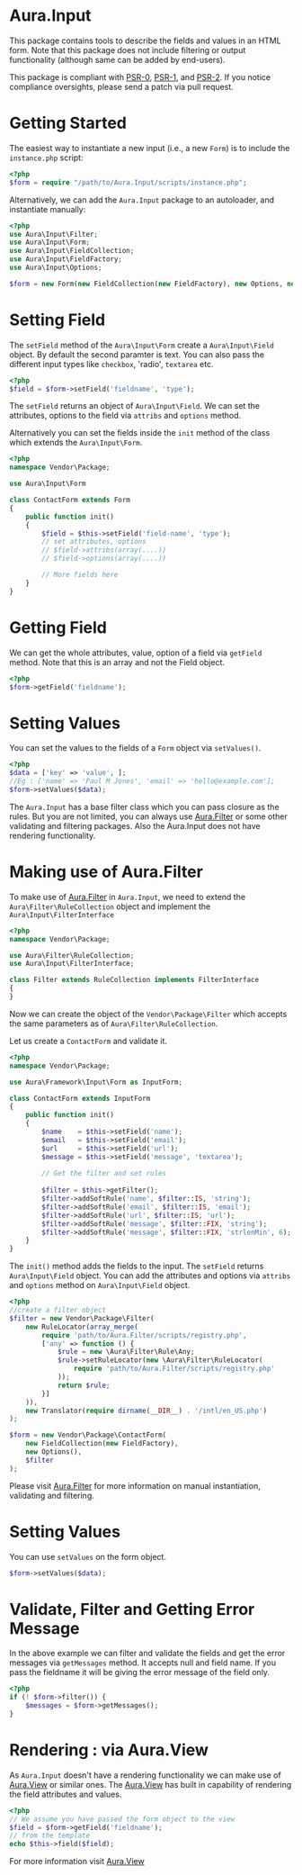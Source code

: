 Aura.Input
==========

This package contains tools to describe the fields and values in an HTML form.
Note that this package does not include filtering or output functionality
(although same can be added by end-users).

This package is compliant with [PSR-0][], [PSR-1][], and [PSR-2][]. If you
notice compliance oversights, please send a patch via pull request.

[PSR-0]: https://github.com/php-fig/fig-standards/blob/master/accepted/PSR-0.md
[PSR-1]: https://github.com/php-fig/fig-standards/blob/master/accepted/PSR-1-basic-coding-standard.md
[PSR-2]: https://github.com/php-fig/fig-standards/blob/master/accepted/PSR-2-coding-style-guide.md

Getting Started
===============

The easiest way to instantiate a new input (i.e., a new `Form`) 
is to include the `instance.php` script:

```php
<?php
$form = require "/path/to/Aura.Input/scripts/instance.php";
```

Alternatively, we can add the `Aura.Input` package to an autoloader, and
instantiate manually:

```php
<?php
use Aura\Input\Filter;
use Aura\Input\Form;
use Aura\Input\FieldCollection;
use Aura\Input\FieldFactory;
use Aura\Input\Options;

$form = new Form(new FieldCollection(new FieldFactory), new Options, new Filter);
```

Setting Field
=============

The `setField` method of the `Aura\Input\Form` create a `Aura\Input\Field`
object. By default the second paramter is text. You can also pass the different
input types like `checkbox`, 'radio', `textarea` etc.

```php
<?php
$field = $form->setField('fieldname', 'type');
```

The `setField` returns an object of `Aura\Input\Field`. We can set the 
attributes, options to the field via `attribs` and `options` method.

Alternatively you can set the fields inside the `init` method of the 
class which extends the `Aura\Input\Form`.

```php
<?php
namespace Vendor\Package;

use Aura\Input\Form

class ContactForm extends Form
{
    public function init()
    {
        $field = $this->setField('field-name', 'type');
        // set attributes, options
        // $field->attribs(array(....))
        // $field->options(array(....))

        // More fields here
    }
}
```

Getting Field
=============

We can get the whole attributes, value, option of a field via `getField`
method. Note that this is an array and not the Field object.

```php
<?php
$form->getField('fieldname');
```

Setting Values
==============
You can set the values to the fields of a `Form` object via `setValues()`.

```php
<?php
$data = ['key' => 'value', ]; 
//Eg : ['name' => 'Paul M Jones', 'email' => 'hello@example.com'];
$form->setValues($data);
```

The `Aura.Input` has a base filter class which you can pass closure as the rules.
But you are not limited, you can always use [Aura.Filter][] or some other 
validating and filtering packages. Also the Aura.Input does not have 
rendering functionality.

Making use of Aura.Filter
=========================

To make use of [Aura.Filter][] in `Aura.Input`, we need to extend the 
`Aura\Filter\RuleCollection` object and implement the `Aura\Input\FilterInterface`

```php
<?php
namespace Vendor\Package;

use Aura\Filter\RuleCollection;
use Aura\Input\FilterInterface;

class Filter extends RuleCollection implements FilterInterface
{
}
```

Now we can create the object of the `Vendor\Package\Filter` which accepts 
the same parameters as of `Aura\Filter\RuleCollection`.

Let us create a `ContactForm` and validate it.

```php
<?php
namespace Vendor\Package;

use Aura\Framework\Input\Form as InputForm;

class ContactForm extends InputForm
{
    public function init()
    {
        $name    = $this->setField('name');
        $email   = $this->setField('email');
        $url     = $this->setField('url');
        $message = $this->setField('message', 'textarea');
        
        // Get the filter and set rules
        
        $filter = $this->getFilter();
        $filter->addSoftRule('name', $filter::IS, 'string');
        $filter->addSoftRule('email', $filter::IS, 'email');
        $filter->addSoftRule('url', $filter::IS, 'url');
        $filter->addSoftRule('message', $filter::FIX, 'string');
        $filter->addSoftRule('message', $filter::FIX, 'strlenMin', 6);
    }
}
```

The `init()` method adds the fields to the input. The `setField` returns 
`Aura\Input\Field` object. You can add the attributes and options via `attribs`
and `options` method on `Aura\Input\Field` object.

```php
<?php
//create a filter object
$filter = new Vendor\Package\Filter(
    new RuleLocator(array_merge(
        require 'path/to/Aura.Filter/scripts/registry.php',
        ['any' => function () {
            $rule = new \Aura\Filter\Rule\Any;
            $rule->setRuleLocator(new \Aura\Filter\RuleLocator(
                require 'path/to/Aura.Filter/scripts/registry.php'
            ));
            return $rule;
        }]
    )),
    new Translator(require dirname(__DIR__) . '/intl/en_US.php')
);

$form = new Vendor\Package\ContactForm(
    new FieldCollection(new FieldFactory),
    new Options(),
    $filter
);
```

Please visit [Aura.Filter][] for more information on manual instantiation, 
validating and filtering.

Setting Values
==============

You can use `setValues` on the form object.

```php
$form->setValues($data);
```

Validate, Filter and Getting Error Message
==========================================
In the above example we can filter and validate the fields and get the
error messages via `getMessages` method. It accepts null and field name.
If you pass the fieldname it will be giving the error message of the 
field only.

```php
<?php
if (! $form->filter()) {
    $messages = $form->getMessages();
}
```

Rendering : via Aura.View
=========================

As `Aura.Input` doesn't have a rendering functionality we can make use 
of [Aura.View][] or similar ones. The [Aura.View][] has built in capability
of rendering the field attributes and values.

```php
<?php
// We assume you have passed the form object to the view
$field = $form->getField('fieldname');
// from the template
echo $this->field($field);
```

For more information visit [Aura.View][]

[Aura.Di]: https://github.com/auraphp/Aura.Di
[Aura.Filter]: https://github.com/auraphp/Aura.Filter
[Aura.View]: https://github.com/auraphp/Aura.View

